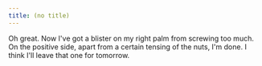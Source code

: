 ```yaml
---
title: (no title)
---
```

<p>Oh great. Now I've got a blister on my right palm from screwing too much. On the positive side, apart from a certain tensing of the nuts, I'm done. I think I'll leave that one for tomorrow.</p>
